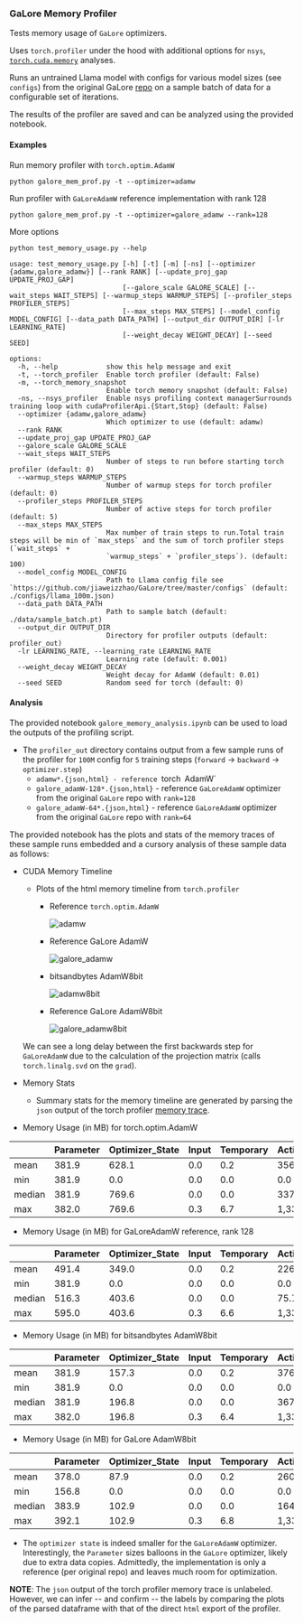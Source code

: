### GaLore Memory Profiler

Tests memory usage of `GaLore` optimizers.

Uses `torch.profiler` under the hood with additional options for `nsys`, [`torch.cuda.memory`](https://pytorch.org/docs/stable/torch_cuda_memory.html) analyses.

Runs an untrained Llama model with configs for various model sizes (see `configs`) from the original GaLore [repo](https://github.com/jiaweizzhao/GaLore/tree/master/configs) on a sample batch of data for a configurable set of iterations.

The results of the profiler are saved and can be analyzed using the provided notebook.

#### Examples

Run memory profiler with `torch.optim.AdamW`

```
python galore_mem_prof.py -t --optimizer=adamw
```

Run profiler with `GaLoreAdamW` reference implementation with rank 128

```
python galore_mem_prof.py -t --optimizer=galore_adamw --rank=128
```

More options

```
python test_memory_usage.py --help

usage: test_memory_usage.py [-h] [-t] [-m] [-ns] [--optimizer {adamw,galore_adamw}] [--rank RANK] [--update_proj_gap UPDATE_PROJ_GAP]
                            [--galore_scale GALORE_SCALE] [--wait_steps WAIT_STEPS] [--warmup_steps WARMUP_STEPS] [--profiler_steps PROFILER_STEPS]
                            [--max_steps MAX_STEPS] [--model_config MODEL_CONFIG] [--data_path DATA_PATH] [--output_dir OUTPUT_DIR] [-lr LEARNING_RATE]
                            [--weight_decay WEIGHT_DECAY] [--seed SEED]

options:
  -h, --help            show this help message and exit
  -t, --torch_profiler  Enable torch profiler (default: False)
  -m, --torch_memory_snapshot
                        Enable torch memory snapshot (default: False)
  -ns, --nsys_profiler  Enable nsys profiling context managerSurrounds training loop with cudaProfilerApi.{Start,Stop} (default: False)
  --optimizer {adamw,galore_adamw}
                        Which optimizer to use (default: adamw)
  --rank RANK
  --update_proj_gap UPDATE_PROJ_GAP
  --galore_scale GALORE_SCALE
  --wait_steps WAIT_STEPS
                        Number of steps to run before starting torch profiler (default: 0)
  --warmup_steps WARMUP_STEPS
                        Number of warmup steps for torch profiler (default: 0)
  --profiler_steps PROFILER_STEPS
                        Number of active steps for torch profiler (default: 5)
  --max_steps MAX_STEPS
                        Max number of train steps to run.Total train steps will be min of `max_steps` and the sum of torch profiler steps (`wait_steps` +
                        `warmup_steps` + `profiler_steps`). (default: 100)
  --model_config MODEL_CONFIG
                        Path to Llama config file see `https://github.com/jiaweizzhao/GaLore/tree/master/configs` (default: ./configs/llama_100m.json)
  --data_path DATA_PATH
                        Path to sample batch (default: ./data/sample_batch.pt)
  --output_dir OUTPUT_DIR
                        Directory for profiler outputs (default: profiler_out)
  -lr LEARNING_RATE, --learning_rate LEARNING_RATE
                        Learning rate (default: 0.001)
  --weight_decay WEIGHT_DECAY
                        Weight decay for AdamW (default: 0.01)
  --seed SEED           Random seed for torch (default: 0)
```

#### Analysis

The provided notebook `galore_memory_analysis.ipynb` can be used to load the outputs of the profiling script.

- The `profiler_out` directory contains output from a few sample runs of the profiler for `100M` config for `5` training steps (`forward` -> `backward` -> `optimizer.step`)
  - `adamw*.{json,html} - reference `torch` `AdamW`
  - `galore_adamW-128*.{json,html}` - reference `GaLoreAdamW` optimizer from the original `GaLore` repo with `rank=128`
  - `galore_adamW-64*.{json,html}` - reference `GaLoreAdamW` optimizer from the original `GaLore` repo with `rank=64`

The provided notebook has the plots and stats of the memory traces of these sample runs embedded and a cursory analysis of these sample data as follows:

- CUDA Memory Timeline

  - Plots of the html memory timeline from `torch.profiler`

    - Reference `torch.optim.AdamW`

      ![adamw](./profiler_out/adamW.png)

    - Reference GaLore AdamW

      ![galore_adamw](./profiler_out/galore_adamw.png)

    - bitsandbytes AdamW8bit

      ![adamw8bit](./profiler_out/adamw8bit.png)

    - Reference GaLore AdamW8bit

      ![galore_adamw8bit](./profiler_out/galore_adamw8bit.png)

  We can see a long delay between the first backwards step for `GaLoreAdamW` due to the calculation of the projection matrix (calls `torch.linalg.svd` on the `grad`).

- Memory Stats

  - Summary stats for the memory timeline are generated by parsing the `json` output of the torch profiler [memory trace](https://pytorch.org/docs/main/profiler.html#torch.profiler._KinetoProfile.export_memory_timeline).

- Memory Usage (in MB) for torch.optim.AdamW

|        | Parameter | Optimizer_State | Input | Temporary | Activation | Gradient | Autograd_Detail | Unknown |
| ------ | --------- | --------------- | ----- | --------- | ---------- | -------- | --------------- | ------- |
| mean   | 381.9     | 628.1           | 0.0   | 0.2       | 356.0      | 162.8    | 6.6             | 29.5    |
| min    | 381.9     | 0.0             | 0.0   | 0.0       | 0.0        | 0.0      | 0.0             | 0.0     |
| median | 381.9     | 769.6           | 0.0   | 0.0       | 337.8      | 171.7    | 3.1             | 16.3    |
| max    | 382.0     | 769.6           | 0.3   | 6.7       | 1,338.1    | 395.7    | 312.9           | 402.8   |

- Memory Usage (in MB) for GaLoreAdamW reference, rank 128

|        | Parameter | Optimizer_State | Input | Temporary | Activation | Gradient | Autograd_Detail | Unknown |
| ------ | --------- | --------------- | ----- | --------- | ---------- | -------- | --------------- | ------- |
| mean   | 491.4     | 349.0           | 0.0   | 0.2       | 226.6      | 246.1    | 4.2             | 18.7    |
| min    | 381.9     | 0.0             | 0.0   | 0.0       | 0.0        | 0.0      | 0.0             | 0.0     |
| median | 516.3     | 403.6           | 0.0   | 0.0       | 75.7       | 272.8    | 0.0             | 18.1    |
| max    | 595.0     | 403.6           | 0.3   | 6.6       | 1,336.0    | 395.3    | 312.9           | 173.6   |

- Memory Usage (in MB) for bitsandbytes AdamW8bit

|        | Parameter | Optimizer_State | Input | Temporary | Activation | Gradient | Autograd_Detail | Unknown |
| ------ | --------- | --------------- | ----- | --------- | ---------- | -------- | --------------- | ------- |
| mean   | 381.9     | 157.3           | 0.0   | 0.2       | 376.0      | 149.4    | 6.9             | 17.1    |
| min    | 381.9     | 0.0             | 0.0   | 0.0       | 0.0        | 0.0      | 0.0             | 0.0     |
| median | 381.9     | 196.8           | 0.0   | 0.0       | 367.5      | 157.4    | 3.1             | 16.3    |
| max    | 382.0     | 196.8           | 0.3   | 6.4       | 1,336.8    | 395.3    | 312.9           | 25.8    |

- Memory Usage (in MB) for GaLore AdamW8bit

|        | Parameter | Optimizer_State | Input | Temporary | Activation | Gradient | Autograd_Detail | Unknown |
| ------ | --------- | --------------- | ----- | --------- | ---------- | -------- | --------------- | ------- |
| mean   | 378.0     | 87.9            | 0.0   | 0.2       | 260.7      | 186.1    | 4.8             | 142.7   |
| min    | 156.8     | 0.0             | 0.0   | 0.0       | 0.0        | 0.0      | 0.0             | 0.0     |
| median | 383.9     | 102.9           | 0.0   | 0.0       | 164.2      | 210.5    | 0.0             | 157.4   |
| max    | 392.1     | 102.9           | 0.3   | 6.8       | 1,337.7    | 395.6    | 312.9           | 438.5   |

- The `optimizer state` is indeed smaller for the `GaLoreAdamW` optimizer. Interestingly, the `Parameter` sizes balloons in the `GaLore` optimizer, likely due to extra data copies. Admittedly, the implementation is only a reference (per original repo) and leaves much room for optimization.

**NOTE**: The `json` output of the torch profiler memory trace is unlabeled. However, we can infer -- and confirm -- the labels by comparing the plots of the parsed dataframe with that of the direct `html` export of the profiler.
